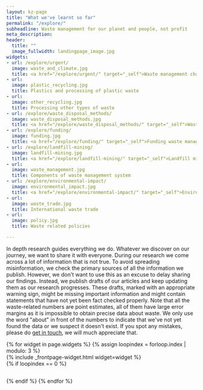 ```yaml
---
layout: kz-page
title: "What we've learnt so far"
permalink: "/explore/"
subheadline: Waste management for our planet and people, not profit
meta_description:
header:
  title: ""
  image_fullwidth: landingpage_image.jpg
widgets:
- url: /explore/urgent/
  image: waste_and_climate.jpg
  title: <a href="/explore/urgent/" target="_self">Waste management challenges are urgent</a>
- url:
  image: plastic_recycling.jpg
  title: Plastics and processing of plastic waste
- url:
  image: other_recycling.jpg
  title: Processing other types of waste
- url: /explore/waste_disposal_methods/
  image: waste_disposal_methods.jpg
  title: <a href="/explore/waste_disposal_methods/" target="_self">Waste disposal methods</a> 
- url: /explore/funding/
  image: funding.jpg
  title: <a href="/explore/funding/" target="_self">Funding waste management projects</a>
- url: /explore/landfill-mining/
  image: landfill-mining.jpg
  title: <a href="/explore/landfill-mining/" target="_self">Landfill mining</a>
- url:
  image: waste_management.jpg
  title: Components of waste management system
- url: /explore/environmental-impact/
  image: environmental_impact.jpg
  title: <a href="/explore/environmental-impact/" target="_self">Environmental impact of waste</a>
- url:
  image: waste_trade.jpg
  title: International waste trade
- url:
  image: policy.jpg
  title: Waste related policies

---
```


In depth research guides everything we do.
Whatever we discover on our journey, we want to share it with everyone.
During our research we come across a lot of information that is not true.
To avoid spreading misinformation, we check the primary sources of all the information we publish.
However, we don't want to use this as an excuse to delay sharing our findings.
Instead, we publish drafts of our articles and keep updating them as our research progresses. 
These drafts, marked with an appropriate warning sign, might be missing important information and might contain statements that have not yet been fact checked properly.
Note that all the waste-related numbers are point estimates, all of them have large error margins as it is impossible to obtain precise data about waste. 
We only use the word "about" in front of the numbers to indicate that we've not yet found the data or we suspect it doesn't exist. 
If you spot any mistakes, please do <a href="mailto:hello@samudra.world" target="_blank">get in touch</a>, we will much appreciate that.


<div class="row">
  {% for widget in page.widgets %}
    {% assign loopindex = forloop.index | modulo: 3 %}
    <div id="{{ widget.anchor }}">{% include _frontpage-widget.html widget=widget %}</div>
    {% if loopindex == 0 %}
  <hr style="height:1px; visibility:hidden;" /> <!-- Prevents long first column items from pushing new rows to the right -->
    {% endif %}
  {% endfor %}
</div>
